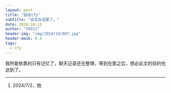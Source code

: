 ```yaml
---
layout: post
title: "留给cfy"
subtitle: "自言自语罢了。"
date: 2024-10-13
author: "TH911"
header-img: "img/2024/10/007.jpg"
header-mask: 0.4
tags:
  - cfy
---
```


我所能依靠的只有记忆了，聊天记录还在整理，等到在那之后，想必此文的目的也达到了。

***

1. 2024/7/2，她
